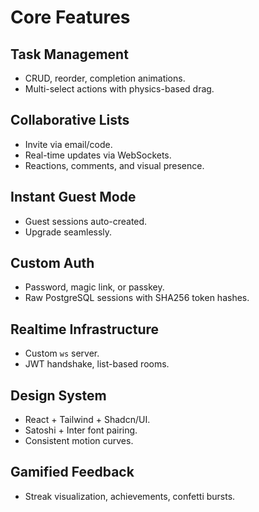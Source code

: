 # Core Features

 ## Task Management
- CRUD, reorder, completion animations.
- Multi-select actions with physics-based drag.

## Collaborative Lists
- Invite via email/code.
- Real-time updates via WebSockets.
- Reactions, comments, and visual presence.

## Instant Guest Mode
- Guest sessions auto-created.
- Upgrade seamlessly.

## Custom Auth
- Password, magic link, or passkey.
- Raw PostgreSQL sessions with SHA256 token hashes.

## Realtime Infrastructure
- Custom `ws` server.
- JWT handshake, list-based rooms.

## Design System
- React + Tailwind + Shadcn/UI.
- Satoshi + Inter font pairing.
- Consistent motion curves.

## Gamified Feedback
- Streak visualization, achievements, confetti bursts.
